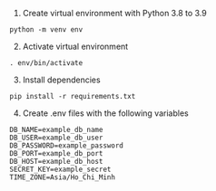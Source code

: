1. Create virtual environment with Python 3.8 to 3.9
```.env
python -m venv env
```
2. Activate virtual environment
```shell script
. env/bin/activate
```
3. Install dependencies
```shell script
pip install -r requirements.txt
```
4. Create .env files with the following variables
```.env
DB_NAME=example_db_name
DB_USER=example_db_user
DB_PASSWORD=example_password
DB_PORT=example_db_port
DB_HOST=example_db_host
SECRET_KEY=example_secret
TIME_ZONE=Asia/Ho_Chi_Minh
```

 